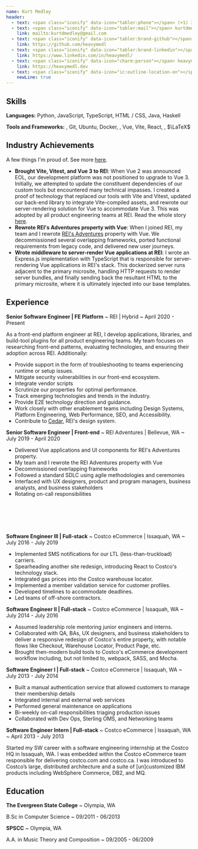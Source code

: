 ```yaml
---
name: Kurt Medley
header:
  - text: <span class="iconify" data-icon="tabler:phone"></span> (+1) 360-561-3145
  - text: <span class="iconify" data-icon="tabler:mail"></span> kurtdmedley@gmail.com
    link: mailto:kurtdmedley@gmail.com
  - text: <span class="iconify" data-icon="tabler:brand-github"></span> HeavyMedl
    link: https://github.com/heavymedl
  - text: <span class="iconify" data-icon="tabler:brand-linkedin"></span> heavymedl
    link: https://www.linkedin.com/in/heavymedl/
  - text: <span class="iconify" data-icon="charm:person"></span> heavymedl.dev
    link: https://heavymedl.dev
  - text: <span class="iconify" data-icon="ic:outline-location-on"></span> Seattle, WA
    newLine: true
---
```


## Skills

**Languages:** <span class="iconify" data-icon="vscode-icons:file-type-python"></span> Python, <span class="iconify" data-icon="vscode-icons:file-type-js-official"></span> JavaScript, <span class="iconify" data-icon="vscode-icons:file-type-typescript-official"></span> TypeScript, <span class="iconify" data-icon="vscode-icons:file-type-html"></span> HTML / <span class="iconify" data-icon="vscode-icons:file-type-css"></span> CSS, <span class="iconify" data-icon="logos:java" data-inline="false"></span> Java, <span class="iconify" data-icon="vscode-icons:file-type-haskell" data-inline="false"></span> Haskell

**Tools and Frameworks:** <span class="iconify" data-icon="logos:nodejs" data-inline="false"></span>, <span class="iconify" data-icon="vscode-icons:file-type-git" data-inline="false"></span> Git, <span class="iconify" data-icon="logos:ubuntu" data-inline="false"></span> Ubuntu, <span class="iconify" data-icon="logos:docker-icon" data-inline="false"></span> Docker, <span class="iconify" data-icon="logos:spring" data-inline="false"></span>, <span class="iconify" data-icon="vscode-icons:file-type-vue" data-inline="false"></span> Vue, <span class="iconify" data-icon="vscode-icons:file-type-vite" data-inline="false"></span> Vite, <span class="iconify" data-icon="vscode-icons:file-type-reactjs" data-inline="false"></span> React, <span class="iconify" data-icon="logos:astro" data-inline="false"></span>, $\LaTeX$

## Industry Achievements

A few things I'm proud of. See more <a href="https://heavymedl.dev/cv/#industry-achievements" target="_blank">here</a>.

- **Brought Vite, Vitest, and Vue 3 to REI**: When Vue 2 was announced EOL, our development platform was not positioned to upgrade to Vue 3. Initially, we attempted to update the constituent dependencies of our custom tools but encountered many technical impasses. I created a proof of technology that replaced our tools with Vite and Vitest, updated our back-end library to integrate Vite-compiled assets, and rewrote our server-rendering solution for Vue to accommodate Vue 3. This was adopted by all product engineering teams at REI. Read the whole story [here](https://heavymedl.dev/posts/unleashing-the-power-of-vite-and-vitest-at-rei/).
- **Rewrote REI's Adventures property with Vue**: When I joined REI, my team and I rewrote [REI's Adventures](https://www.rei.com/adventures) property with Vue. We decommissioned several overlapping frameworks, ported functional requirements from legacy code, and delivered new user journeys.
- **Wrote middleware to server-render Vue applications at REI**: I wrote an Express.js implementation with TypeScript that is responsible for server-rendering Vue applications in REI's stack. This dockerized server runs adjacent to the primary microsite, handling HTTP requests to render server bundles, and finally sending back the resultant HTML to the primary microsite, where it is ultimately injected into our base templates.

## Experience

**Senior Software Engineer | FE Platform**
~ REI | Hybrid
~ April 2020 - Present

As a front-end platform engineer at REI, I develop applications, libraries, and build-tool plugins for all product engineering teams. My team focuses on researching front-end patterns, evaluating technologies, and ensuring their adoption across REI. Additionally:

- Provide support in the form of troubleshooting to teams experiencing runtime or setup issues.
- Mitigate security vulnerabilities in our front-end ecosystem.
- Integrate vendor scripts
- Scrutinize our properties for optimal performance.
- Track emerging technologies and trends in the industry.
- Provide E2E technology direction and guidance.
- Work closely with other enablement teams including Design Systems, Platform Engineering, Web Performance, SEO, and Accessibility.
- Contribute to [Cedar](https://cedar.rei.com), REI's design system.

**Senior Software Engineer | Front-end**
~ REI Adventures | Bellevue, WA
~ July 2019 - April 2020

- Delivered Vue applications and UI components for REI's Adventures property.
- My team and I rewrote the REI Adventures property with Vue
- Decommissioned overlapping frameworks
- Followed a standard SDLC using agile methodologies and ceremonies
- Interfaced with UX designers, product and program managers, business analysts, and business stakeholders
- Rotating on-call responsibilities

<!-- Page break for PDF -->
<div style="margin-bottom: 7em"></div>

**Software Engineer III | Full-stack**
~ Costco eCommerce | Issaquah, WA
~ July 2016 - July 2019

- Implemented SMS notifications for our LTL (less-than-truckload) carriers.
- Spearheading another site redesign, introducing React to Costco's technology stack.
- Integrated gas prices into the Costco warehouse locator.
- Implemented a member validation service for customer profiles.
- Developed timelines to accommodate deadlines.
- Led teams of off-shore contractors.

**Software Engineer II | Full-stack**
~ Costco eCommerce | Issaquah, WA
~ July 2014 - July 2016

- Assumed leadership role mentoring junior engineers and interns.
- Collaborated with QA, BAs, UX designers, and business stakeholders to deliver a responsive redesign of Costco's entire property, with notable flows like Checkout, Warehouse Locator, Product Page, etc.
- Brought then-modern build tools to Costco's eCommerce development workflow including, but not limited to, webpack, SASS, and Mocha.

**Software Engineer I | Full-stack**
~ Costco eCommerce | Issaquah, WA
~ July 2013 - July 2014

- Built a manual authentication service that allowed customers to manage their membership details
- Integrated internal and external web services
- Performed general maintenance on applications
- Bi-weekly on-call responsibilities triaging production issues
- Collaborated with Dev Ops, Sterling OMS, and Networking teams

**Software Engineer Intern | Full-stack**
~ Costco eCommerce | Issaquah, WA
~ April 2013 - July 2013

Started my SW career with a software engineering internship at the Costco HQ in Issaquah, WA. I was embedded within the Costco eCommerce team responsible for delivering costco.com and costco.ca. I was introduced to Costco’s large, distributed architecture and a suite of [un]customized IBM products including WebSphere Commerce, DB2, and MQ.

## Education

**The Evergreen State College**
~ Olympia, WA

B.Sc in Computer Science
~ 09/2011 - 06/2013

**SPSCC**
~ Olympia, WA

A.A. in Music Theory and Composition
~ 09/2005 - 06/2009
